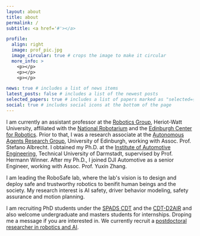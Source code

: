 ```yaml
---
layout: about
title: about
permalink: /
subtitle: <a href='#'></a> 

profile:
  align: right
  image: prof_pic.jpg
  image_circular: true # crops the image to make it circular
  more_info: >
    <p></p>
    <p></p>
    <p></p>

news: true # includes a list of news items
latest_posts: false # includes a list of the newest posts
selected_papers: true # includes a list of papers marked as "selected={true}"
social: true # includes social icons at the bottom of the page
---
```


I am currently an assistant professor at the [Robotics Group](https://www.hw.ac.uk/uk/schools/engineering-physical-sciences/institutes/sensors-signals-systems/robotics-ocean-systems.htm), Heriot-Watt University, affiliated with the [National Robotarium](https://thenationalrobotarium.com) and the [Edinburgh Center for Robotics](https://www.edinburgh-robotics.org/about-us). Prior to that, I was a research associate at the [Autonomous Agents Research Group](https://agents.inf.ed.ac.uk), University of Edinburgh, working with Assoc. Prof. Stefano Albrecht. I obtained my Ph.D. at the [Institute of Automotive Engineering](https://www.fzd.tu-darmstadt.de/fzd/index.en.jsp), Technical University of Darmstadt, supervised by Prof. Hermann Winner. After my Ph.D., I joined DJI Automotive as a senior Engineer, working with Assoc. Prof. Yuxin Zhang. 

I am leading the RoboSafe lab, where the lab's vision is to design and deploy safe and trustworthy robotics to benifit human beings and the society. My research interest is AI safety, driver behavior modeling, safety assurance and motion planning.

I am recruiting PhD students under the [SPADS CDT](https://spads.eng.ed.ac.uk/) and the [CDT-D2AIR](https://www.edinburgh-robotics.org/apply) and also welcome undergraduate and masters students for internships. Droping me a message if you are interested in. We currently recruit a [postdoctoral researcher in robotics and AI](https://enzj.fa.em3.oraclecloud.com/hcmUI/CandidateExperience/en/sites/CX/job/3993?utm_source=eurosciencejobs&utm_medium=job_board&utm_campaign=apply_now_job_link).
